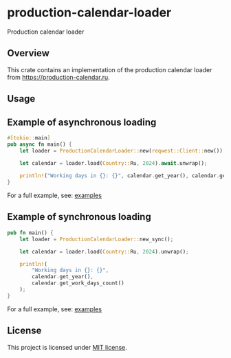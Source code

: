 <h1> production-calendar-loader </h1>
<p> Production calendar loader </p>

## Overview

This crate contains an implementation of the production calendar loader from https://production-calendar.ru.

## Usage

## Example of asynchronous loading

```rust
#[tokio::main]
pub async fn main() {
    let loader = ProductionCalendarLoader::new(reqwest::Client::new());
        
    let calendar = loader.load(Country::Ru, 2024).await.unwrap();

    println!("Working days in {}: {}", calendar.get_year(), calendar.get_work_days_count());
}
```

For a full example, see: [examples](https://github.com/xsayler/production-calendar-loader/tree/main/examples/async_load_calendar.rs)

## Example of synchronous loading

```rust
pub fn main() {
    let loader = ProductionCalendarLoader::new_sync();

    let calendar = loader.load(Country::Ru, 2024).unwrap();

    println!(
        "Working days in {}: {}",
        calendar.get_year(),
        calendar.get_work_days_count()
    );
}
```

For a full example, see: [examples](https://github.com/xsayler/production-calendar-loader/tree/main/examples/sync_load_calendar.rs)

## License

This project is licensed under [MIT license](https://github.com/xsayler/production-calendar-loader/blob/main/LICENSE).
